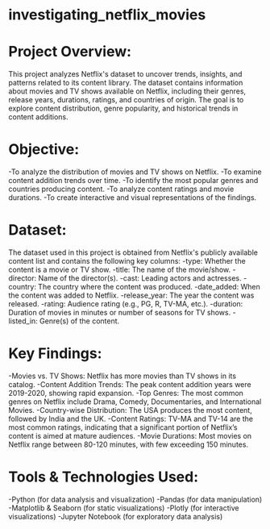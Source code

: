 # investigating_netflix_movies

# Project Overview: 
This project analyzes Netflix's dataset to uncover trends, insights, and patterns related to its content library. The dataset contains information about movies and TV shows available on Netflix, including their genres, release years, durations, ratings, and countries of origin. The goal is to explore content distribution, genre popularity, and historical trends in content additions.

# Objective:
-To analyze the distribution of movies and TV shows on Netflix.
-To examine content addition trends over time.
-To identify the most popular genres and countries producing content.
-To analyze content ratings and movie durations.
-To create interactive and visual representations of the findings.

# Dataset:
The dataset used in this project is obtained from Netflix's publicly available content list and contains the following key columns:
-type: Whether the content is a movie or TV show.
-title: The name of the movie/show.
-director: Name of the director(s).
-cast: Leading actors and actresses.
-country: The country where the content was produced.
-date_added: When the content was added to Netflix.
-release_year: The year the content was released.
-rating: Audience rating (e.g., PG, R, TV-MA, etc.).
-duration: Duration of movies in minutes or number of seasons for TV shows.
-listed_in: Genre(s) of the content.

# Key Findings:
-Movies vs. TV Shows: Netflix has more movies than TV shows in its catalog.
-Content Addition Trends: The peak content addition years were 2019-2020, showing rapid expansion.
-Top Genres: The most common genres on Netflix include Drama, Comedy, Documentaries, and International Movies.
-Country-wise Distribution: The USA produces the most content, followed by India and the UK.
-Content Ratings: TV-MA and TV-14 are the most common ratings, indicating that a significant portion of Netflix’s content is aimed at mature audiences.
-Movie Durations: Most movies on Netflix range between 80-120 minutes, with few exceeding 150 minutes.

# Tools & Technologies Used:
-Python (for data analysis and visualization)
-Pandas (for data manipulation)
-Matplotlib & Seaborn (for static visualizations)
-Plotly (for interactive visualizations)
-Jupyter Notebook (for exploratory data analysis)
